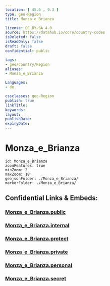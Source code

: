 ```yaml
---
location: [ 45.6 , 9.3 ] 
type: geo-Region
title: Monza_e_Brianza

license: CC BY-SA 4.0
source: https://datahub.io/core/country-codes
isDeleted: false
isReadOnly: false
draft: false
confidential: public

tags:
- geo/Country/Region
aliases:
- Monza_e_Brianza

Languages:
- de

cssclasses: geo-Region
publish: true
linkTitle: 
keywords: 
layout: 
publishDate: 
expiryDate: 
---
```


# Monza_e_Brianza

```leaflet
id: Monza_e_Brianza
zoomFeatures: true 
minZoom: 2 
maxZoom: 18
geojsonFolder: ./Monza_e_Brianza/
markerFolder: ./Monza_e_Brianza/
```


## Confidential Links & Embeds: 

### [Monza_e_Brianza.public](/_public/\Earth\Continent\Europe\Europe~South\Italy\regions~Italy\LombardyMonza_e_Brianza.public.md) 

### [Monza_e_Brianza.internal](/_internal/\Earth\Continent\Europe\Europe~South\Italy\regions~Italy\LombardyMonza_e_Brianza.internal.md) 

### [Monza_e_Brianza.protect](/_protect/\Earth\Continent\Europe\Europe~South\Italy\regions~Italy\LombardyMonza_e_Brianza.protect.md) 

### [Monza_e_Brianza.private](/_private/\Earth\Continent\Europe\Europe~South\Italy\regions~Italy\LombardyMonza_e_Brianza.private.md) 

### [Monza_e_Brianza.personal](/_personal/\Earth\Continent\Europe\Europe~South\Italy\regions~Italy\LombardyMonza_e_Brianza.personal.md) 

### [Monza_e_Brianza.secret](/_secret/\Earth\Continent\Europe\Europe~South\Italy\regions~Italy\LombardyMonza_e_Brianza.secret.md)

